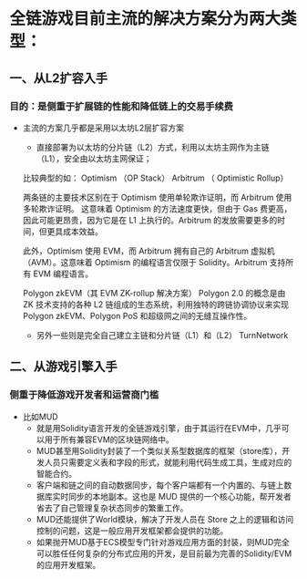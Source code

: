 # 全链游戏目前主流的解决方案分为两大类型：

## 一、从L2扩容入手
### 目的：是侧重于扩展链的性能和降低链上的交易手续费

- 主流的方案几乎都是采用以太坊L2层扩容方案
 
  - 直接部署为以太坊的分片链（L2）方式，利用以太坊主网作为主链（L1），安全由以太坊主网保证；
  
  比较典型的如：
  Optimism （OP Stack）
  Arbitrum （ Optimistic Rollup）

  两条链的主要技术区别在于 Optimism 使用单轮欺诈证明，而 Arbitrum 使用多轮欺诈证明。
  这意味着 Optimism 的方法速度更快，但由于 Gas 费更高，因此可能更昂贵，因为它是在 L1 上执行的。Arbitrum 的发放需要更多的时间，但更具成本效益。

  此外，Optimism 使用 EVM，而 Arbitrum 拥有自己的 Arbitrum 虚拟机（AVM）。这意味着 Optimism 的编程语言仅限于 Solidity。Arbitrum 支持所有 EVM 编程语言。

  Polygon zkEVM（其 EVM ZK-rollup 解决方案）
  Polygon 2.0 的概念是由 ZK 技术支持的各种 L2 链组成的生态系统，利用独特的跨链协调协议来实现 Polygon zkEVM、Polygon PoS 和超级网之间的无缝互操作性。
  
  - 另外一些则是完全自己建立主链和分片链（L1）和（L2）
  TurnNetwork

## 二、从游戏引擎入手
### 侧重于降低游戏开发者和运营商门槛
- 比如MUD
  - 就是用Solidity语言开发的全链游戏引擎，由于其运行在EVM中，几乎可以用于所有兼容EVM的区块链网络中。
   - MUD甚至用Solidity封装了一个类似关系型数据库的框架（store库），开发人员只需要定义表和字段的形式，就能利用代码生成工具，生成对应的智能合约。
   - 客户端和链之间的自动数据同步，每个客户端都有一个内置的、与链上数据库实时同步的本地副本。这也是 MUD 提供的一个核心功能，帮开发者省去了自己管理复杂状态同步的繁重工作。
   - MUD还能提供了World模块，解决了开发人员在 Store 之上的逻辑和访问控制的问题，这是一般应用开发框架都会提供的功能。
   - 如果抛开MUD基于ECS模型专门针对游戏应用方面的封装，则MUD完全可以胜任任何复杂的分布式应用的开发，是目前最为完善的Solidity/EVM的应用开发框架。

